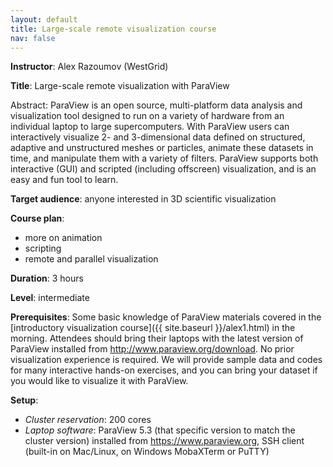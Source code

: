 ```yaml
---
layout: default
title: Large-scale remote visualization course
nav: false
---
```


**Instructor**: Alex Razoumov (WestGrid)

**Title**: Large-scale remote visualization with ParaView

Abstract: ParaView is an open source, multi-platform data analysis and visualization tool designed to run
on a variety of hardware from an individual laptop to large supercomputers. With ParaView users can
interactively visualize 2- and 3-dimensional data defined on structured, adaptive and unstructured meshes
or particles, animate these datasets in time, and manipulate them with a variety of filters. ParaView
supports both interactive (GUI) and scripted (including offscreen) visualization, and is an easy and fun
tool to learn.

**Target audience**: anyone interested in 3D scientific visualization

**Course plan**:
- more on animation
- scripting
- remote and parallel visualization

**Duration**: 3 hours

**Level**: intermediate

**Prerequisites**: Some basic knowledge of ParaView materials covered in the
[introductory visualization course]({{ site.baseurl }}/alex1.html) in the morning. Attendees should bring
their laptops with the latest version of ParaView installed from http://www.paraview.org/download. No
prior visualization experience is required. We will provide sample data and codes for many interactive
hands-on exercises, and you can bring your dataset if you would like to visualize it with ParaView.

**Setup**:
- *Cluster reservation*: 200 cores
- *Laptop software*: ParaView 5.3 (that specific version to match the cluster version) installed from
  https://www.paraview.org, SSH client (built-in on Mac/Linux, on Windows MobaXTerm or PuTTY)
